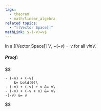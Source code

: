 ```yaml
---
tags:
  - theorem
  - math/linear_algebra
related topics:
  - "[[Vector Space]]"
mathLink: $-(-v)=v$
---
```

In a [[Vector Space]] $V$, $-(-v)=v$ for all $v in V$.
##### Proof:
$$

	- (-v) + (-v)
		&= bold(0)\
	- (-v) + (-v) + v &= v\
	- (-v) + (-v + v) &= v\
	-(-v) &= v

$$